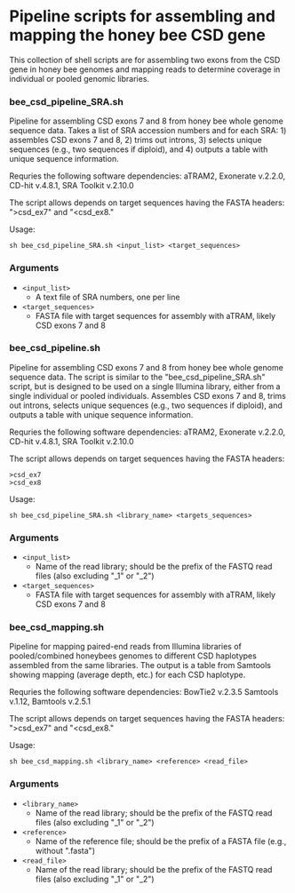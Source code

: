 # Pipeline scripts for assembling and mapping the honey bee CSD gene

This collection of shell scripts are for assembling two exons from the CSD gene in honey bee genomes and mapping reads to determine coverage in individual or pooled genomic libraries.

### bee_csd_pipeline_SRA.sh
Pipeline for assembling CSD exons 7 and 8 from honey bee whole genome sequence data. Takes a list of SRA accession numbers and for each SRA: 1) assembles CSD exons 7 and 8, 2) trims out introns, 3) selects unique sequences (e.g., two sequences if diploid), and 4) outputs a table with unique sequence information.

Requries the following software dependencies: aTRAM2, Exonerate v.2.2.0, CD-hit v.4.8.1, SRA Toolkit v.2.10.0

The script allows depends on target sequences having the FASTA headers: ">csd_ex7" and "<csd_ex8."

Usage:
```
sh bee_csd_pipeline_SRA.sh <input_list> <target_sequences>
```
### Arguments
- `<input_list>`
  - A text file of SRA numbers, one per line
- `<target_sequences>`
  - FASTA file with target sequences for assembly with aTRAM, likely CSD exons 7 and 8

### bee_csd_pipeline.sh
Pipeline for assembling CSD exons 7 and 8 from honey bee whole genome sequence data. The script is similar to the "bee_csd_pipeline_SRA.sh" script, but is designed to be used on a single Illumina library, either from a single individual or pooled individuals. Assembles CSD exons 7 and 8, trims out introns, selects unique sequences (e.g., two sequences if diploid), and outputs a table with unique sequence information.

Requries the following software dependencies: aTRAM2, Exonerate v.2.2.0, CD-hit v.4.8.1, SRA Toolkit v.2.10.0

The script allows depends on target sequences having the FASTA headers: 
```
>csd_ex7
>csd_ex8
```
Usage:
```
sh bee_csd_pipeline_SRA.sh <library_name> <targets_sequences>
```
### Arguments
- `<input_list>`
  - Name of the read library; should be the prefix of the FASTQ read files (also excluding "_1" or "_2")
- `<target_sequences>`
  - FASTA file with target sequences for assembly with aTRAM, likely CSD exons 7 and 8

### bee_csd_mapping.sh
Pipeline for mapping paired-end reads from Illumina libraries of pooled/combined honeybees genomes to different CSD haplotypes assembled from the same libraries. The output is a table from Samtools showing mapping (average depth, etc.) for each CSD haplotype.

Requries the following software dependencies: BowTie2 v.2.3.5 Samtools v.1.12, Bamtools v.2.5.1

The script allows depends on target sequences having the FASTA headers: ">csd_ex7" and "<csd_ex8."

Usage:
```
sh bee_csd_mapping.sh <library_name> <reference> <read_file>
```
### Arguments
- `<library_name>`
  - Name of the read library; should be the prefix of the FASTQ read files (also excluding "_1" or "_2")
- `<reference>`
  - Name of the reference file; should be the prefix of a FASTA file (e.g., without ".fasta")
- `<read_file>`
  - Name of the read library; should be the prefix of the FASTQ read files (also excluding "_1" or "_2")


